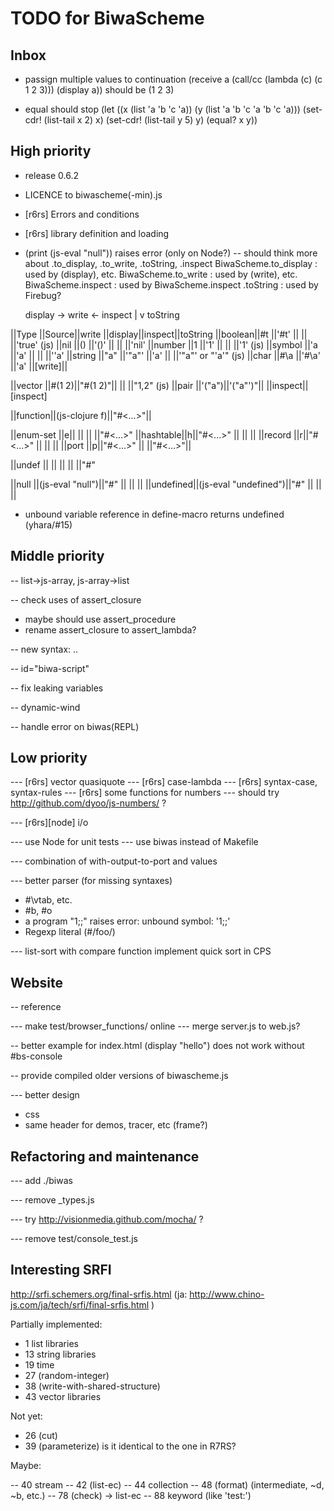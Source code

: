 TODO for BiwaScheme
===================

Inbox
-----

* passign multiple values to continuation
  (receive a (call/cc (lambda (c) (c 1 2 3))) (display a))
  should be (1 2 3)

* equal should stop
  (let ((x (list 'a 'b 'c 'a))
      (y (list 'a 'b 'c 'a 'b 'c 'a)))
    (set-cdr! (list-tail x 2) x)
    (set-cdr! (list-tail y 5) y)
    (equal? x y))

High priority
-------------

- release 0.6.2

- LICENCE to biwascheme(-min).js

- [r6rs] Errors and conditions
- [r6rs] library definition and loading

- (print (js-eval "null")) raises error (only on Node?)
  -- should think more about .to_display, .to_write, .toString, .inspect
     BiwaScheme.to_display : used by (display), etc.
     BiwaScheme.to_write : used by (write), etc.
     BiwaScheme.inspect : used by BiwaScheme.inspect
     .toString : used by Firebug?

     display -> write <- inspect
                 |
                 v
                 toString

||Type   ||Source||write  ||display||inspect||toString
||boolean||#t    ||'#t'   ||       ||       ||'true' (js)
||nil    ||()    ||'()'   ||       ||       ||'nil'
||number ||1     ||'1'    ||       ||       ||'1' (js)
||symbol ||'a    ||'a'    ||       ||       ||'\'a'
||string ||"a"   ||'"a"'  ||'a'    ||       ||'"a"' or "'a'" (js)
||char   ||#\a   ||'#\a'  ||'a'    ||[write]||

||vector ||#(1 2)||"#(1 2)"||      ||       ||"1,2" (js)
||pair   ||'("a")||'("a"')"||      ||inspect||[inspect]

||function||(js-clojure f)||"#<...>"||

||enum-set ||e||          ||       ||       ||"#<...>"
||hashtable||h||"#<...>"  ||       ||       ||
||record   ||r||"#<...>"  ||       ||       ||
||port     ||p||"#<...>"  ||       ||"#<...>"||

||undef  ||     ||        ||       ||       ||"#<undef>"

||null   ||(js-eval "null")||"#<null>" || || ||<js error>
||undefined||(js-eval "undefined")||"#<undefined>" || || ||<js error>

- unbound variable reference in define-macro returns undefined
  (yhara/#15)

Middle priority
---------------

-- list->js-array, js-array->list

-- check uses of assert_closure
   - maybe should use assert_procedure
   - rename assert_closure to assert_lambda?

-- new syntax: ..

-- id="biwa-script"

-- fix leaking variables

-- dynamic-wind

-- handle error on biwas(REPL)

Low priority
------------

--- [r6rs] vector quasiquote
--- [r6rs] case-lambda
--- [r6rs] syntax-case, syntax-rules
--- [r6rs] some functions for numbers
 --- should try http://github.com/dyoo/js-numbers/ ?

--- [r6rs][node] i/o

--- use Node for unit tests
--- use biwas instead of Makefile

--- combination of with-output-to-port and values

--- better parser (for missing syntaxes)
   * #\vtab, etc.
   * #b, #o
   * a program "1;;" raises error: unbound symbol: '1;;'
   * Regexp literal (#/foo/)

--- list-sort with compare function 
    implement quick sort in CPS

Website 
-------

-- reference

--- make test/browser_functions/ online
  --- merge server.js to web.js?

-- better example for index.html
  (display "hello") does not work without #bs-console

-- provide compiled older versions of biwascheme.js

--- better design
  * css
  * same header for demos, tracer, etc (frame?)

Refactoring and maintenance
---------------------------

--- add ./biwas

--- remove _types.js

--- try http://visionmedia.github.com/mocha/ ?

--- remove test/console_test.js

Interesting SRFI
----------------

http://srfi.schemers.org/final-srfis.html
(ja: http://www.chino-js.com/ja/tech/srfi/final-srfis.html )

Partially implemented:

- 1 list libraries
- 13 string libraries
- 19 time 
- 27 (random-integer) 
- 38 (write-with-shared-structure) 
- 43 vector libraries 

Not yet:

- 26 (cut) 
- 39 (parameterize) is it identical to the one in R7RS?

Maybe:

-- 40 stream 
-- 42 (list-ec) 
-- 44 collection
-- 48 (format) (intermediate, ~d, ~b, etc.)
-- 78 (check) -> list-ec
-- 88 keyword (like 'test:')
